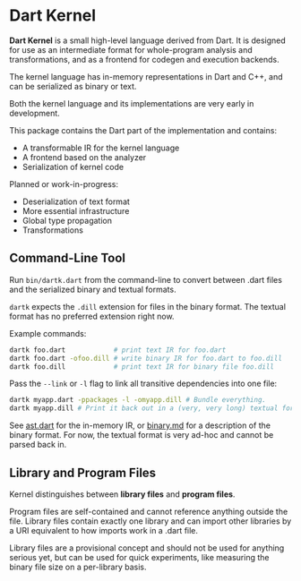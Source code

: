 Dart Kernel
===========
**Dart Kernel** is a small high-level language derived from Dart.
It is designed for use as an intermediate format for whole-program analysis
and transformations, and as a frontend for codegen and execution backends.

The kernel language has in-memory representations in Dart and C++, and
can be serialized as binary or text.

Both the kernel language and its implementations are very early in development.

This package contains the Dart part of the implementation and contains:
- A transformable IR for the kernel language
- A frontend based on the analyzer
- Serialization of kernel code

Planned or work-in-progress:
- Deserialization of text format
- More essential infrastructure
- Global type propagation
- Transformations


Command-Line Tool
-----------------

Run `bin/dartk.dart` from the command-line to convert between .dart files
and the serialized binary and textual formats.

`dartk` expects the `.dill` extension for files in the binary format.
The textual format has no preferred extension right now.

Example commands:
```bash
dartk foo.dart            # print text IR for foo.dart
dartk foo.dart -ofoo.dill # write binary IR for foo.dart to foo.dill
dartk foo.dill            # print text IR for binary file foo.dill
```

Pass the `--link` or `-l` flag to link all transitive dependencies into one file:
```bash
dartk myapp.dart -ppackages -l -omyapp.dill # Bundle everything.
dartk myapp.dill # Print it back out in a (very, very long) textual format.
```

See [ast.dart](lib/ast.dart) for the in-memory IR, or [binary.md](binary.md) for
a description of the binary format.  For now, the textual format is very ad-hoc
and cannot be parsed back in.


Library and Program Files
-------------------------
Kernel distinguishes between **library files** and **program files**.

Program files are self-contained and cannot reference anything outside the file.
Library files contain exactly one library and can import other libraries by a
URI equivalent to how imports work in a .dart file.

Library files are a provisional concept and should not be used for anything
serious yet, but can be used for quick experiments, like measuring the binary
file size on a per-library basis.
